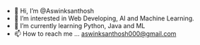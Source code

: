 - 👋 Hi, I’m @Aswinksanthosh
- 👀 I’m interested in Web Developing, AI and Machine Learning.
- 🌱 I’m currently learning Python, Java and ML
- 📫 How to reach me ... aswinksanthosh000@gmail.com
<!---
Aswinksanthosh/Aswinksanthosh is a ✨ special ✨ repository because its `README.md`--->
